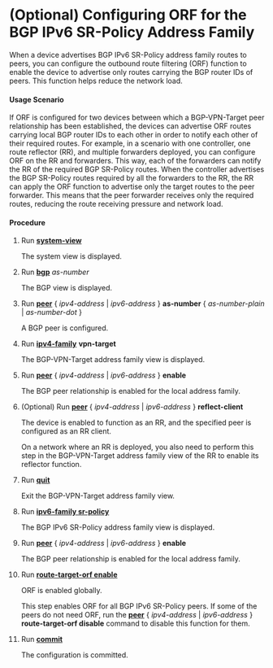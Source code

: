 (Optional) Configuring ORF for the BGP IPv6 SR-Policy Address Family
====================================================================

When a device advertises BGP IPv6 SR-Policy address family routes to peers, you can configure the outbound route filtering (ORF) function to enable the device to advertise only routes carrying the BGP router IDs of peers. This function helps reduce the network load.

#### Usage Scenario

If ORF is configured for two devices between which a BGP-VPN-Target peer relationship has been established, the devices can advertise ORF routes carrying local BGP router IDs to each other in order to notify each other of their required routes. For example, in a scenario with one controller, one route reflector (RR), and multiple forwarders deployed, you can configure ORF on the RR and forwarders. This way, each of the forwarders can notify the RR of the required BGP SR-Policy routes. When the controller advertises the BGP SR-Policy routes required by all the forwarders to the RR, the RR can apply the ORF function to advertise only the target routes to the peer forwarder. This means that the peer forwarder receives only the required routes, reducing the route receiving pressure and network load.


#### Procedure

1. Run [**system-view**](cmdqueryname=system-view)
   
   
   
   The system view is displayed.
2. Run [**bgp**](cmdqueryname=bgp) *as-number*
   
   
   
   The BGP view is displayed.
3. Run [**peer**](cmdqueryname=peer) { *ipv4-address* | *ipv6-address* } **as-number** { *as-number-plain* | *as-number-dot* }
   
   
   
   A BGP peer is configured.
4. Run [**ipv4-family**](cmdqueryname=ipv4-family) **vpn-target**
   
   
   
   The BGP-VPN-Target address family view is displayed.
5. Run [**peer**](cmdqueryname=peer) { *ipv4-address* | *ipv6-address* } **enable**
   
   
   
   The BGP peer relationship is enabled for the local address family.
6. (Optional) Run [**peer**](cmdqueryname=peer) { *ipv4-address* | *ipv6-address* } **reflect-client**
   
   
   
   The device is enabled to function as an RR, and the specified peer is configured as an RR client.
   
   
   
   On a network where an RR is deployed, you also need to perform this step in the BGP-VPN-Target address family view of the RR to enable its reflector function.
7. Run [**quit**](cmdqueryname=quit)
   
   
   
   Exit the BGP-VPN-Target address family view.
8. Run [**ipv6-family sr-policy**](cmdqueryname=ipv6-family+sr-policy)
   
   
   
   The BGP IPv6 SR-Policy address family view is displayed.
9. Run [**peer**](cmdqueryname=peer) { *ipv4-address* | *ipv6-address* } **enable**
   
   
   
   The BGP peer relationship is enabled for the local address family.
10. Run [**route-target-orf enable**](cmdqueryname=route-target-orf+enable)
    
    
    
    ORF is enabled globally.
    
    
    
    This step enables ORF for all BGP IPv6 SR-Policy peers. If some of the peers do not need ORF, run the [**peer**](cmdqueryname=peer) { *ipv4-address* | *ipv6-address* } **route-target-orf disable** command to disable this function for them.
11. Run [**commit**](cmdqueryname=commit)
    
    
    
    The configuration is committed.